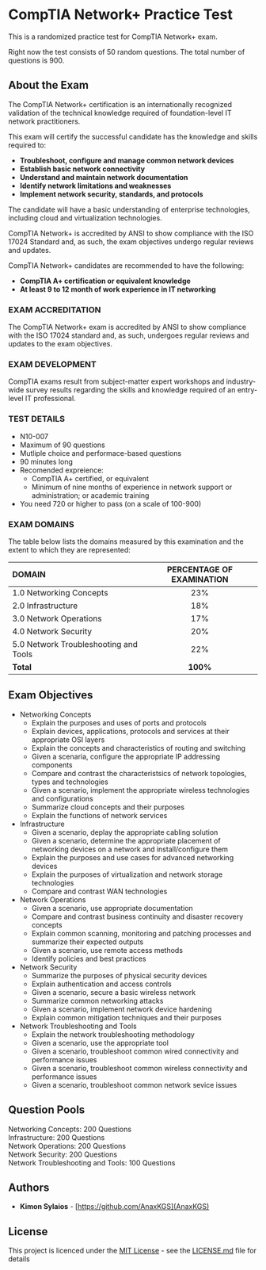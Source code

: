 # CompTIA Network+ Practice Test

This is a randomized practice test for CompTIA Network+ exam.

Right now the test consists of 50 random questions.
The total number of questions is 900.

## About the Exam

The CompTIA Network+ certification is an internationally recognized validation of the technical knowledge required of foundation-level IT network practitioners.  
  
This exam will certify the successful candidate has the knowledge and skills required to:   
* **Troubleshoot, configure and manage common network devices** 
* **Establish basic network connectivity**
* **Understand and maintain network documentation** 
* **Identify network limitations and weaknesses** 
* **Implement network security, standards, and protocols** 

The candidate will have a basic understanding of enterprise technologies, including cloud and virtualization technologies.  
  
CompTIA Network+ is accredited by ANSI to show compliance with the ISO 17024 Standard and, as such, the exam objectives undergo regular reviews and updates.  
  
CompTIA Network+ candidates are recommended to have the following:
* **CompTIA A+ certification or equivalent knowledge**
* **At least 9 to 12 month of work experience in IT networking**

### EXAM ACCREDITATION

The CompTIA Network+ exam is accredited by ANSI to show compliance with the ISO 17024 standard and, as such, undergoes regular reviews and updates to the exam objectives.

### EXAM DEVELOPMENT

CompTIA exams result from subject-matter expert workshops and industry-wide survey results regarding the skills and knowledge required of an entry-level IT professional.

### TEST DETAILS

* N10-007  
* Maximum of 90 questions
* Mutliple choice and performace-based questions
* 90 minutes long
* Recomended expreience:
   * CompTIA A+ certified, or equivalent
   * Minimum of nine months of experience in network support or administration; or academic training
* You need 720 or higher to pass (on a scale of 100-900)  

### EXAM DOMAINS

The table below lists the domains measured by this examination and the extent to which they are represented:

|DOMAIN    | PERCENTAGE OF EXAMINATION|
|:------   |        :-------:         |
|1.0 Networking Concepts|23%|
|2.0 Infrastructure|18%|
|3.0 Network Operations|17%|
|4.0 Network Security|20%|
|5.0 Network Troubleshooting and Tools|22%|
|**Total**|**100%**|
  
## Exam Objectives

* Networking Concepts
  * Explain the purposes and uses of ports and protocols
  * Explain devices, applications, protocols and services at their appropriate OSI layers
  * Explain the concepts and characteristics of routing and switching
  * Given a scenaria, configure the appropriate IP addressing components
  * Compare and contrast the characteristsics of network topologies, types and technologies
  * Given a scenario, implement the appropriate wireless technologies and configurations
  * Summarize cloud concepts and their purposes
  * Explain the functions of network services
* Infrastructure
  * Given a scenario, deplay the appropriate cabling solution
  * Given a scenario, determine the appropriate placement of networking devices on a network and install/configure them
  * Explain the purposes and use cases for advanced networking devices
  * Explain the purposes of virtualization and network storage technologies
  * Compare and contrast WAN technologies
* Network Operations
  * Given a scenario, use appropriate documentation
  * Compare and contrast business continuity and disaster recovery concepts
  * Explain common scanning, monitoring and patching processes and summarize their expected outputs
  * Given a scenario, use remote access methods
  * Identify policies and best practices
* Network Security
  * Summarize the purposes of physical security devices
  * Explain authentication and access controls
  * Given a scenario, secure a basic wireless network
  * Summarize common networking attacks
  * Given a scenario, implement network device hardening
  * Explain common mitigation techniques and their purposes
* Network Troubleshooting and Tools
  * Explain the network troubleshooting methodology
  * Given a scenario, use the appropriate tool
  * Given a scenario, troubleshoot common wired connectivity and performance issues
  * Given a scenario, troubleshoot common wireless connectivity and performance issues
  * Given a scenario, troubleshoot common network sevice issues
 
## Question Pools

Networking Concepts: 200 Questions  
Infrastructure: 200 Questions  
Network Operations: 200 Questions  
Network Security: 200 Questions  
Network Troubleshooting and Tools: 100 Questions  

## Authors

* **Kimon Sylaios** - [https://github.com/AnaxKGS](AnaxKGS)

## License

This project is licenced under the [MIT License](https://github.com/AnaxKGS/AnaxKGS.github.io/blob/main/LICENSE) - see the [LICENSE.md](https://github.com/AnaxKGS/AnaxKGS.github.io/blob/main/LICENSE) file for details
